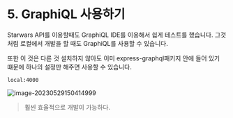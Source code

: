 # 5. GraphiQL 사용하기

Starwars API를 이용할때도 GraphiQL IDE를 이용해서 쉽게 테스트를 했습니다. 그것처럼 로컬에서 개발을 할 때도 GraphiQL를 사용할 수 있습니다. 

또한 이 것은 다른 것 설치하지 않아도 이미 express-graphql패키지 안에 들어 있기 떄문에 하나의 설정만 해주면 사용할 수 있습니다. 



`local:4000`

![image-20230529150414999](C:\Users\areur\AppData\Roaming\Typora\typora-user-images\image-20230529150414999.png)



> 훨씬 효율적으로 개발이 가능하다.

